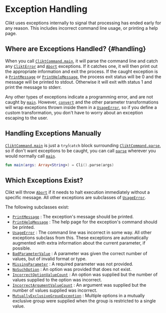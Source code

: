 # Exception Handling

Clikt uses exceptions internally to signal that processing has ended
early for any reason. This includes incorrect command line usage, or
printing a help page.

## Where are Exceptions Handled? {#handling}
When you call [`CliktCommand.main`](/api/clikt/com.github.ajalt.clikt.core/-clikt-command/main/),
it will parse the command line and catch any
[`CliktError`](/api/clikt/com.github.ajalt.clikt.core/-clikt-error/) and
[`Abort`](/api/clikt/com.github.ajalt.clikt.core/-abort/) exceptions. If it catches one, it
will then print out the appropriate information and exit the process. If the caught exception is a
[`PrintMessage`](/api/clikt/com.github.ajalt.clikt.core/-print-message/) or
[`PrintHelpMessage`](/api/clikt/com.github.ajalt.clikt.core/-print-help-message/), the
process exit status will be 0 and the message will be printed to stdout. Otherwise it will exit with
status 1 and print the message to stderr.

Any other types of exceptions indicate a programming error, and are not caught by
[`main`](/api/clikt/com.github.ajalt.clikt.core/-clikt-command/main/). However,
[`convert`](/api/clikt/com.github.ajalt.clikt.parameters.options/convert/) and the other
parameter transformations will wrap exceptions thrown inside them in a
[`UsageError`](/api/clikt/com.github.ajalt.clikt.core/-usage-error/), so if you define a
custom transformation, you don't have to worry about an exception escaping to the user.

## Handling Exceptions Manually

[`CliktCommand.main`](/api/clikt/com.github.ajalt.clikt.core/-clikt-command/main/) is just a
`try`/`catch` block surrounding
[`CliktCommand.parse`](/api/clikt/com.github.ajalt.clikt.core/-clikt-command/parse/), so if don't
want exceptions to be caught, you can call
[`parse`](/api/clikt/com.github.ajalt.clikt.core/-clikt-command/parse/) wherever you would
normally call [`main`](/api/clikt/com.github.ajalt.clikt.core/-clikt-command/main/).

```kotlin
fun main(args: Array<String>) = Cli().parse(args)
```

## Which Exceptions Exist?

Clikt will throw [`Abort`](/api/clikt/com.github.ajalt.clikt.core/-abort/) if
it needs to halt execution immediately without a specific message. All
other exceptions are subclasses of [`UsageError`](/api/clikt/com.github.ajalt.clikt.core/-usage-error/).

The following subclasses exist:

* [`PrintMessage`](/api/clikt/com.github.ajalt.clikt.core/-print-message/) : The exception's message should be printed.
* [`PrintHelpMessage`](/api/clikt/com.github.ajalt.clikt.core/-print-help-message/) : The help page for the exception's command should be printed.
* [`UsageError`](/api/clikt/com.github.ajalt.clikt.core/-usage-error/) : The command line was incorrect in some way. All other exceptions subclass from this. These exceptions are automatically augmented with extra information about the current parameter, if possible.
* [`BadParameterValue`](/api/clikt/com.github.ajalt.clikt.core/-bad-parameter-value/) : A parameter was given the correct number of values, but of invalid format or type.
* [`MissingParameter`](/api/clikt/com.github.ajalt.clikt.core/-missing-parameter/) : A required parameter was not provided.
* [`NoSuchOption`](/api/clikt/com.github.ajalt.clikt.core/-no-such-option/) : An option was provided that does not exist.
* [`IncorrectOptionValueCount`](/api/clikt/com.github.ajalt.clikt.core/-incorrect-option-value-count/) : An option was supplied but the number of values supplied to the option was incorrect.
* [`IncorrectArgumentValueCount`](/api/clikt/com.github.ajalt.clikt.core/-incorrect-argument-value-count/) : An argument was supplied but the number of values supplied was incorrect.
* [`MutuallyExclusiveGroupException`](/api/clikt/com.github.ajalt.clikt.core/-mutually-exclusive-group-exception/) : Multiple options in a mutually exclusive group were supplied when the group is restricted to a single value.
